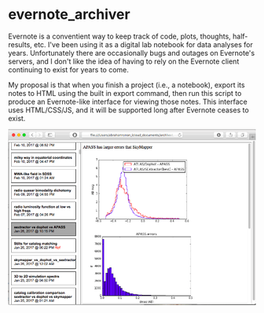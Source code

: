 # evernote_archiver

Evernote is a conventient way to keep track of code, plots, thoughts, half-results, etc. I've been
using it as a digital lab notebook for data analyses for years. Unfortunately there are occasionally
bugs and outages on Evernote's servers, and I don't like the idea of having to rely on the Evernote 
client continuing to exist for years to come.

My proposal is that when you finish a project (i.e., a notebook), export its notes to HTML
using the built in export command, then run this script to produce an Evernote-like interface
for viewing those notes. This interface uses HTML/CSS/JS, and it will be supported long after
Evernote ceases to exist.

![screenshot](screenshot.gif?raw=true "screenshot")

